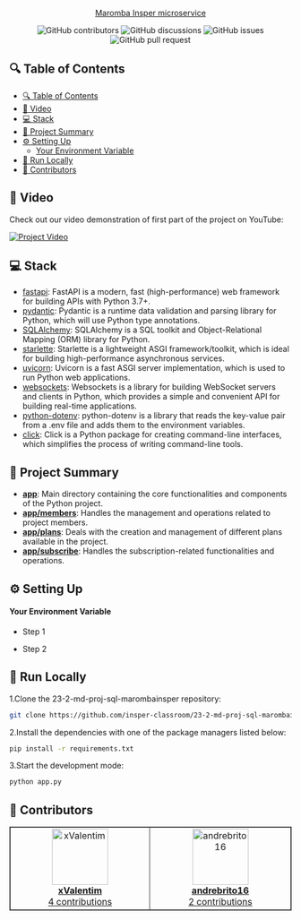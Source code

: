 <p align="center">
<a href=https://github.com/insper-classroom/23-2-md-proj-sql-marombainsper target="_blank">
<!-- <img src='/placeholder.jpg' width="100%" alt="Banner" /> 
-->
Maromba Insper microservice
</a>
</p>


<p align="center">
<img src="https://img.shields.io/github/contributors/insper-classroom/23-2-md-proj-sql-marombainsper" alt="GitHub contributors" />
<img src="https://img.shields.io/github/discussions/insper-classroom/23-2-md-proj-sql-marombainsper" alt="GitHub discussions" />
<img src="https://img.shields.io/github/issues/insper-classroom/23-2-md-proj-sql-marombainsper" alt="GitHub issues" />
<img src="https://img.shields.io/github/issues-pr/insper-classroom/23-2-md-proj-sql-marombainsper" alt="GitHub pull request" />
</p>

<p></p>
<p></p>

## 🔍 Table of Contents

- [🔍 Table of Contents](#-table-of-contents)
- [🎥 Video](#-video)
- [💻 Stack](#-stack)
- [📝 Project Summary](#-project-summary)
- [⚙️ Setting Up](#️-setting-up)
    - [Your Environment Variable](#your-environment-variable)
- [🚀 Run Locally](#-run-locally)
- [🙌 Contributors](#-contributors)

## 🎥 Video

Check out our video demonstration of first part of the project on YouTube:

[![Project Video](https://img.youtube.com/vi/V9iCq35-t98/maxresdefault.jpg)](https://www.youtube.com/watch?v=V9iCq35-t98)


## 💻 Stack

- [fastapi](https://fastapi.tiangolo.com/): FastAPI is a modern, fast (high-performance) web framework for building APIs with Python 3.7+.
- [pydantic](https://pydantic-docs.helpmanual.io/): Pydantic is a runtime data validation and parsing library for Python, which will use Python type annotations.
- [SQLAlchemy](https://www.sqlalchemy.org/): SQLAlchemy is a SQL toolkit and Object-Relational Mapping (ORM) library for Python.
- [starlette](https://www.starlette.io/): Starlette is a lightweight ASGI framework/toolkit, which is ideal for building high-performance asynchronous services.
- [uvicorn](https://www.uvicorn.org/): Uvicorn is a fast ASGI server implementation, which is used to run Python web applications.
- [websockets](https://websockets.readthedocs.io/): Websockets is a library for building WebSocket servers and clients in Python, which provides a simple and convenient API for building real-time applications.
- [python-dotenv](https://github.com/theskumar/python-dotenv): python-dotenv is a library that reads the key-value pair from a .env file and adds them to the environment variables.
- [click](https://click.palletsprojects.com/): Click is a Python package for creating command-line interfaces, which simplifies the process of writing command-line tools.

## 📝 Project Summary

- [**app**](app): Main directory containing the core functionalities and components of the Python project.
- [**app/members**](app/members): Handles the management and operations related to project members.
- [**app/plans**](app/plans): Deals with the creation and management of different plans available in the project.
- [**app/subscribe**](app/subscribe): Handles the subscription-related functionalities and operations.

## ⚙️ Setting Up

#### Your Environment Variable

- Step 1

- Step 2

## 🚀 Run Locally
1.Clone the 23-2-md-proj-sql-marombainsper repository:
```sh
git clone https://github.com/insper-classroom/23-2-md-proj-sql-marombainsper
```
2.Install the dependencies with one of the package managers listed below:
```bash
pip install -r requirements.txt
```
3.Start the development mode:
```bash
python app.py
```

## 🙌 Contributors

<table style="border:1px solid #404040;text-align:center;width:100%">
<tr><td style="width:14.29%;border:1px solid #404040;">
        <a href="https://github.com/xValentim" spellcheck="false">
          <img src="https://avatars.githubusercontent.com/u/64178223?v=4?s=100" width="100px;" alt="xValentim"/>
          <br />
          <b>xValentim</b>
        </a>
        <br />
        <a href="https://github.com/insper-classroom/23-2-md-proj-sql-marombainsper/commits?author=xValentim" title="Contributions" spellcheck="false">
          4 contributions
        </a>
      </td><td style="width:14.29%;border:1px solid #404040;">
        <a href="https://github.com/andrebrito16" spellcheck="false">
          <img src="https://avatars.githubusercontent.com/u/30161990?v=4?s=100" width="100px;" alt="andrebrito16"/>
          <br />
          <b>andrebrito16</b>
        </a>
        <br />
        <a href="https://github.com/insper-classroom/23-2-md-proj-sql-marombainsper/commits?author=andrebrito16" title="Contributions" spellcheck="false">
          2 contributions
        </a>
      </td></table>

